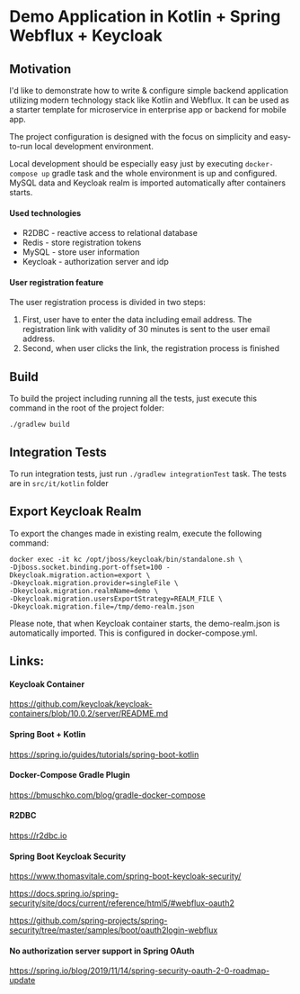 # Demo Application in Kotlin + Spring Webflux + Keycloak

## Motivation

I'd like to demonstrate how to write & configure simple backend application utilizing modern technology stack like Kotlin and Webflux. It can be used as a starter template for microservice in enterprise app or backend for mobile app.

The project configuration is designed with the focus on simplicity and easy-to-run local development environment.

Local development should be especially easy just by executing `docker-compose up` gradle task and the whole environment is up and configured.
MySQL data and Keycloak realm is imported automatically after containers starts.

#### Used technologies

- R2DBC - reactive access to relational database
- Redis - store registration tokens
- MySQL - store user information
- Keycloak - authorization server and idp

#### User registration feature

The user registration process is divided in two steps:
1. First, user have to enter the data including email address. The registration link with validity of 30 minutes is sent to the user email address.
2. Second, when user clicks the link, the registration process is finished

## Build

To build the project including running all the tests, just execute this command in the root of the project folder:

`./gradlew build`

## Integration Tests

To run integration tests, just run `./gradlew integrationTest` task. The tests are in `src/it/kotlin` folder

## Export Keycloak Realm

To export the changes made in existing realm, execute the following command:

```
docker exec -it kc /opt/jboss/keycloak/bin/standalone.sh \
-Djboss.socket.binding.port-offset=100 -Dkeycloak.migration.action=export \
-Dkeycloak.migration.provider=singleFile \
-Dkeycloak.migration.realmName=demo \
-Dkeycloak.migration.usersExportStrategy=REALM_FILE \
-Dkeycloak.migration.file=/tmp/demo-realm.json
```

Please note, that when Keycloak container starts, the demo-realm.json is automatically imported. This is configured in docker-compose.yml.

## Links:

#### Keycloak Container

https://github.com/keycloak/keycloak-containers/blob/10.0.2/server/README.md

#### Spring Boot + Kotlin

https://spring.io/guides/tutorials/spring-boot-kotlin

#### Docker-Compose Gradle Plugin

https://bmuschko.com/blog/gradle-docker-compose

#### R2DBC

https://r2dbc.io

#### Spring Boot Keycloak Security

https://www.thomasvitale.com/spring-boot-keycloak-security/

https://docs.spring.io/spring-security/site/docs/current/reference/html5/#webflux-oauth2

https://github.com/spring-projects/spring-security/tree/master/samples/boot/oauth2login-webflux

#### No authorization server support in Spring OAuth

https://spring.io/blog/2019/11/14/spring-security-oauth-2-0-roadmap-update
